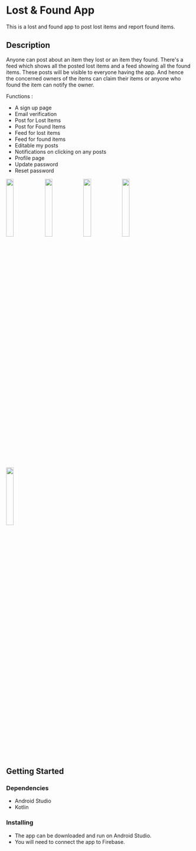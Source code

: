 # Lost & Found App

This is a lost and found app to post lost items and report found items. 

## Description

Anyone can post about an item they lost or an item they found. There's a feed which shows all the posted lost items and a feed showing all the found items. These posts will be visible to everyone having the app. And hence the concerned owners of the items can claim their items or anyone who found the item can notify the owner.

Functions :
* A sign up page
* Email verification
* Post for Lost Items 
* Post for Found Items 
* Feed for lost items
* Feed for found items
* Editable my posts
* Notifications on clicking on any posts
* Profile page 
* Update password
* Reset password

<img src="https://user-images.githubusercontent.com/95162581/213872699-f1568bab-2ce4-4dba-b9e5-07fe8cb01855.png" width=20% height=20%> <img src="https://user-images.githubusercontent.com/95162581/213872734-91c68515-6d7a-4c8e-adbf-af9050e02d09.png" width=20% height=20%> <img src="https://user-images.githubusercontent.com/95162581/213872783-9f5664bb-6221-4806-bca7-fb1dec119ee4.png" width=20% height=20%> <img src="https://user-images.githubusercontent.com/95162581/213872796-5a097598-57f6-4354-8937-82eded71491b.png" width=20% height=20%> 
<img src="https://user-images.githubusercontent.com/95162581/213872820-7d83f7ab-25af-4111-a3a3-18db07ac1f98.png" width=20% height=20%>

## Getting Started

### Dependencies

* Android Studio
* Kotlin

### Installing

* The app can be downloaded and run on Android Studio.
* You will need to connect the app to Firebase.
#

